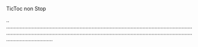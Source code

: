 TicToc non Stop

..
.......................................................................................................................................................................................................................................................................................